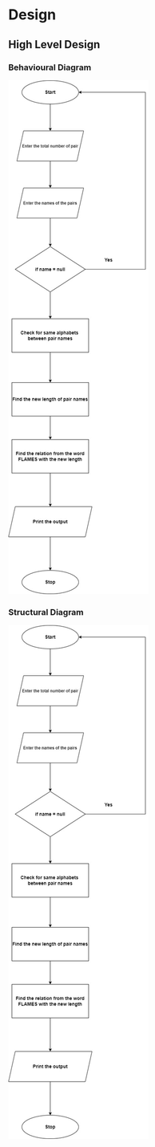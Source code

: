 # Design
## High Level Design
### Behavioural Diagram
![enter image description here](https://github.com/ReganJon/M1_Game_FLAMES/blob/main/2_Design/HLD1.jpg)
### Structural Diagram
![enter image description here](https://github.com/ReganJon/M1_Game_FLAMES/blob/main/2_Design/HLD1.jpg)
